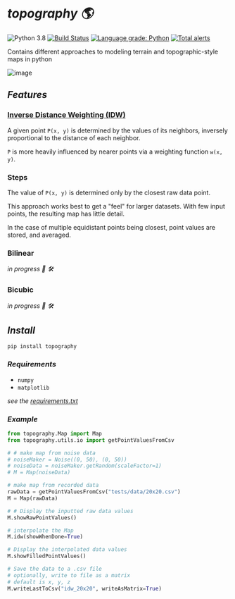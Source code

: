 # ***topography :earth_americas:***

![Python 3.8](https://img.shields.io/badge/python-3.8-blue.svg)
[![Build Status](https://travis-ci.com/XDwightsBeetsX/topography.svg?branch=master)](https://travis-ci.com/XDwightsBeetsX/topography)
[![Language grade: Python](https://img.shields.io/lgtm/grade/python/g/XDwightsBeetsX/topography.svg?logo=lgtm&logoWidth=18)](https://lgtm.com/projects/g/XDwightsBeetsX/topography/context:python)
[![Total alerts](https://img.shields.io/lgtm/alerts/g/XDwightsBeetsX/topography.svg?logo=lgtm&logoWidth=18)](https://lgtm.com/projects/g/XDwightsBeetsX/topography/alerts/)

Contains different approaches to modeling terrain and topographic-style maps in python

![image](https://user-images.githubusercontent.com/55027279/123488764-2b3bf780-d5d6-11eb-9c7e-3e9cd3020018.png)

## ***Features***

### **[Inverse Distance Weighting (IDW)](/topography/docs/idw.md)**

A given point `P(x, y)` is determined by the values of its neighbors, inversely proportional to the distance of each neighbor.  

`P` is more heavily influenced by nearer points via a weighting function `w(x, y)`.

### **Steps**

The value of `P(x, y)` is determined only by the closest raw data point.

This approach works best to get a "feel" for larger datasets. With few input points, the resulting map has little detail.

In the case of multiple equidistant points being closest, point values are stored, and averaged.

### **Bilinear**

*in progress :construction_worker: :hammer_and_wrench:*

### **Bicubic**

*in progress :construction_worker: :hammer_and_wrench:*

## ***Install***

```shell
pip install topography
```
### ***Requirements***

- `numpy`
- `matplotlib`

*see the [requirements.txt](requirements.txt)*

### ***Example***

```python
from topography.Map import Map
from topography.utils.io import getPointValuesFromCsv

# # make map from noise data
# noiseMaker = Noise((0, 50), (0, 50))
# noiseData = noiseMaker.getRandom(scaleFactor=1)
# M = Map(noiseData)

# make map from recorded data
rawData = getPointValuesFromCsv("tests/data/20x20.csv")
M = Map(rawData)

# # Display the inputted raw data values
M.showRawPointValues()

# interpolate the Map
M.idw(showWhenDone=True)

# Display the interpolated data values
M.showFilledPointValues()

# Save the data to a .csv file
# optionally, write to file as a matrix
# default is x, y, z
M.writeLastToCsv("idw_20x20", writeAsMatrix=True)
```
